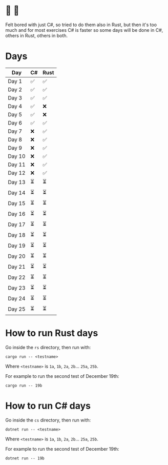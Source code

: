 # 🎅 🎄

Felt bored with just C#, so tried to do them also in Rust, but then it's too much and for most exercises C# is faster so some days will be done in C#, others in Rust, others in both.

# Days

|  Day   | C# | Rust |
| ------ | -- | ---- |
| Day  1 |  ✅|   ✅  |
| Day  2 |  ✅|   ✅  |
| Day  3 |  ✅|   ✅  |
| Day  4 |  ✅|   ❌  |
| Day  5 |  ✅|   ❌  |
| Day  6 |  ✅|   ✅  |
| Day  7 |  ❌|   ✅  |
| Day  8 |  ❌|   ✅  |
| Day  9 |  ❌|   ✅  |
| Day 10 |  ❌|   ✅  |
| Day 11 |  ❌|   ✅  |
| Day 12 |  ❌|   ✅  |
| Day 13 |  ⏳|   ⏳  |
| Day 14 |  ⏳|   ⏳  |
| Day 15 |  ⏳|   ⏳  |
| Day 16 |  ⏳|   ⏳  |
| Day 17 |  ⏳|   ⏳  |
| Day 18 |  ⏳|   ⏳  |
| Day 19 |  ⏳|   ⏳  |
| Day 20 |  ⏳|   ⏳  |
| Day 21 |  ⏳|   ⏳  |
| Day 22 |  ⏳|   ⏳  |
| Day 23 |  ⏳|   ⏳  |
| Day 24 |  ⏳|   ⏳  |
| Day 25 |  ⏳|   ⏳  |



# How to run Rust days

Go inside the `rs` directory, then run with:

```
cargo run -- <testname>
```

Where `<testname>` is `1a`, `1b`, `2a`, `2b`... `25a`, `25b`.

For example to run the second test of December 19th:

```
cargo run -- 19b
```


# How to run C# days

Go inside the `cs` directory, then run with:

```
dotnet run -- <testname>
```

Where `<testname>` is `1a`, `1b`, `2a`, `2b`... `25a`, `25b`.

For example to run the second test of December 19th:

```
dotnet run -- 19b
```



